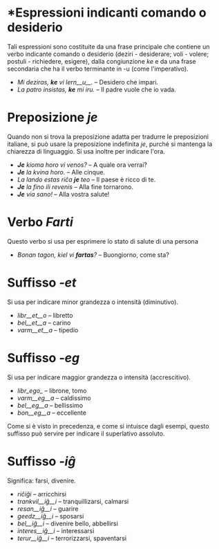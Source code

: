 # *Espressioni indicanti comando o desiderio

Tali espressioni sono costituite da una frase principale che contiene un verbo indicante comando o desiderio (deziri - desiderare; voli - volere; postuli - richiedere, esigere), dalla congiunzione *ke* e da una frase secondaria che ha il verbo terminante in -u (come l'imperativo).

- *Mi deziras, __ke__ vi lern__u__.* – Desidero che impari.
- *La patro insistas, __ke__ mi iru.* – Il padre vuole che io vada.
 
# Preposizione *je*

Quando non si trova la preposizione adatta per tradurre le preposizioni italiane, si può usare la preposizione indefinita *je*, purché si mantenga la chiarezza di linguaggio. Si usa inoltre per indicare l'ora.

- *__Je__ kioma horo vi venos?* – A quale ora verrai?
- *__Je__ la kvina horo.* – Alle cinque.
- *La lando estas riĉa __je__ teo* – Il paese è ricco di te.
- *__Je__ la fino ili revenis* – Alla fine tornarono.
- *__Je__ via sano!* – Alla vostra salute!
 

# Verbo *Farti*

Questo verbo si usa per esprimere lo stato di salute di una persona

- *Bonan tagon, kiel vi __fartas__?* – Buongiorno, come sta?


# Suffisso *-et*

Si usa per indicare minor grandezza o intensità (diminutivo).

- *libr__et__o* – libretto
- *bel__et__a*  – carino
- *varm__et__a* – tipedio
 

# Suffisso *-eg*

Si usa per indicare maggior grandezza o intensità (accrescitivo).

- *libr_ego_*    – librone, tomo
- *varm__eg__a*  – caldissimo
- *bel__eg__a*   – bellissimo
- *bon__eg__a*   – eccellente

Come si è visto in precedenza, e come si intuisce dagli esempi, questo suffisso può servire per indicare il superlativo assoluto.
 

# Suffisso *-iĝ*

Significa: farsi, divenire.

- *riĉiĝi*          – arricchirsi
- *trankvil__iĝ__i* – tranquillizarsi, calmarsi
- *resan__iĝ__i*    – guarire
- *geedz__iĝ__i*    – sposarsi
- *bel__iĝ__i*      – divenire bello, abbellirsi
- *interes__iĝ__i*  – interessarsi
- *terur__iĝ__i*    – terrorizzarsi, spaventarsi
 

